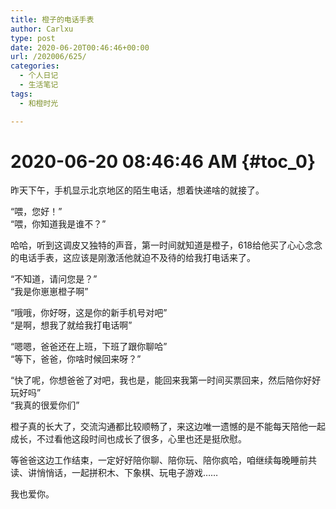 ```yaml
---
title: 橙子的电话手表
author: Carlxu
type: post
date: 2020-06-20T00:46:46+00:00
url: /202006/625/
categories:
  - 个人日记
  - 生活笔记
tags:
  - 和橙时光

---
```

# 2020-06-20 08:46:46 AM {#toc_0}

昨天下午，手机显示北京地区的陌生电话，想着快递啥的就接了。

“喂，您好！”  
“喂，你知道我是谁不？”

哈哈，听到这调皮又独特的声音，第一时间就知道是橙子，618给他买了心心念念的电话手表，这应该是刚激活他就迫不及待的给我打电话来了。

“不知道，请问您是？”  
“我是你崽崽橙子啊”

“哦哦，你好呀，这是你的新手机号对吧”  
“是啊，想我了就给我打电话啊”

“嗯嗯，爸爸还在上班，下班了跟你聊哈”  
“等下，爸爸，你啥时候回来呀？”

“快了呢，你想爸爸了对吧，我也是，能回来我第一时间买票回来，然后陪你好好玩好吗”  
“我真的很爱你们”

橙子真的长大了，交流沟通都比较顺畅了，来这边唯一遗憾的是不能每天陪他一起成长，不过看他这段时间也成长了很多，心里也还是挺欣慰。

等爸爸这边工作结束，一定好好陪你聊、陪你玩、陪你疯哈，咱继续每晚睡前共读、讲悄悄话，一起拼积木、下象棋、玩电子游戏……

我也爱你。